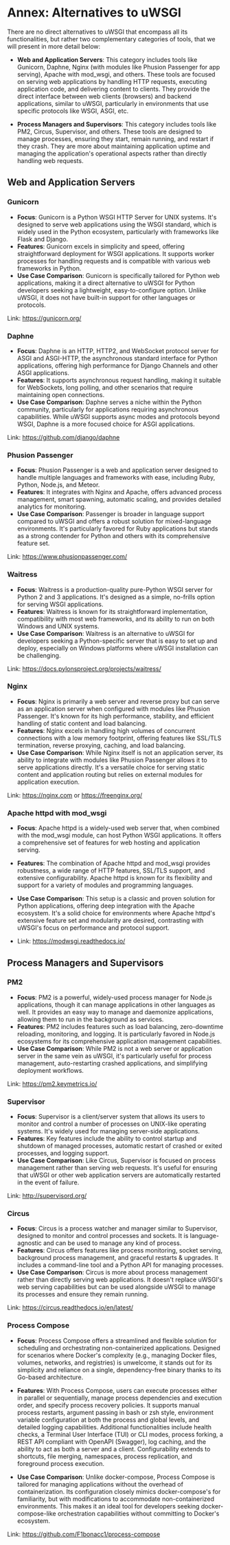 # Annex: Alternatives to uWSGI

There are no direct alternatives to uWSGI that encompass all its functionalities, but rather two complementary categories of tools, that we will present in more detail below:

- **Web and Application Servers**: This category includes tools like Gunicorn, Daphne, Nginx (with modules like Phusion Passenger for app serving), Apache with mod_wsgi, and others. These tools are focused on serving web applications by handling HTTP requests, executing application code, and delivering content to clients. They provide the direct interface between web clients (browsers) and backend applications, similar to uWSGI, particularly in environments that use specific protocols like WSGI, ASGI, etc.

- **Process Managers and Supervisors**: This category includes tools like PM2, Circus, Supervisor, and others. These tools are designed to manage processes, ensuring they start, remain running, and restart if they crash. They are more about maintaining application uptime and managing the application's operational aspects rather than directly handling web requests.

## Web and Application Servers

### Gunicorn

- **Focus**: Gunicorn is a Python WSGI HTTP Server for UNIX systems. It's designed to serve web applications using the WSGI standard, which is widely used in the Python ecosystem, particularly with frameworks like Flask and Django.
- **Features**: Gunicorn excels in simplicity and speed, offering straightforward deployment for WSGI applications. It supports worker processes for handling requests and is compatible with various web frameworks in Python.
- **Use Case Comparison**: Gunicorn is specifically tailored for Python web applications, making it a direct alternative to uWSGI for Python developers seeking a lightweight, easy-to-configure option. Unlike uWSGI, it does not have built-in support for other languages or protocols.

Link: <https://gunicorn.org/>

### Daphne

- **Focus**: Daphne is an HTTP, HTTP2, and WebSocket protocol server for ASGI and ASGI-HTTP, the asynchronous standard interface for Python applications, offering high performance for Django Channels and other ASGI applications.
- **Features**: It supports asynchronous request handling, making it suitable for WebSockets, long polling, and other scenarios that require maintaining open connections.
- **Use Case Comparison**: Daphne serves a niche within the Python community, particularly for applications requiring asynchronous capabilities. While uWSGI supports async modes and protocols beyond WSGI, Daphne is a more focused choice for ASGI applications.

Link: <https://github.com/django/daphne>

### Phusion Passenger

- **Focus**: Phusion Passenger is a web and application server designed to handle multiple languages and frameworks with ease, including Ruby, Python, Node.js, and Meteor.
- **Features**: It integrates with Nginx and Apache, offers advanced process management, smart spawning, automatic scaling, and provides detailed analytics for monitoring.
- **Use Case Comparison**: Passenger is broader in language support compared to uWSGI and offers a robust solution for mixed-language environments. It's particularly favored for Ruby applications but stands as a strong contender for Python and others with its comprehensive feature set.

Link: <https://www.phusionpassenger.com/>

### Waitress

- **Focus**: Waitress is a production-quality pure-Python WSGI server for Python 2 and 3 applications. It's designed as a simple, no-frills option for serving WSGI applications.
- **Features**: Waitress is known for its straightforward implementation, compatibility with most web frameworks, and its ability to run on both Windows and UNIX systems.
- **Use Case Comparison**: Waitress is an alternative to uWSGI for developers seeking a Python-specific server that is easy to set up and deploy, especially on Windows platforms where uWSGI installation can be challenging.

Link: <https://docs.pylonsproject.org/projects/waitress/>

### Nginx

- **Focus**: Nginx is primarily a web server and reverse proxy but can serve as an application server when configured with modules like Phusion Passenger. It's known for its high performance, stability, and efficient handling of static content and load balancing.
- **Features**: Nginx excels in handling high volumes of concurrent connections with a low memory footprint, offering features like SSL/TLS termination, reverse proxying, caching, and load balancing.
- **Use Case Comparison**: While Nginx itself is not an application server, its ability to integrate with modules like Phusion Passenger allows it to serve applications directly. It's a versatile choice for serving static content and application routing but relies on external modules for application execution.

Link: <https://nginx.com> or <https://freenginx.org/>

### Apache httpd with mod_wsgi

- **Focus**: Apache httpd is a widely-used web server that, when combined with the mod_wsgi module, can host Python WSGI applications. It offers a comprehensive set of features for web hosting and application serving.
- **Features**: The combination of Apache httpd and mod_wsgi provides robustness, a wide range of HTTP features, SSL/TLS support, and extensive configurability. Apache httpd is known for its flexibility and support for a variety of modules and programming languages.
- **Use Case Comparison**: This setup is a classic and proven solution for Python applications, offering deep integration with the Apache ecosystem. It's a solid choice for environments where Apache httpd's extensive feature set and modularity are desired, contrasting with uWSGI's focus on performance and protocol support.

- Link: <https://modwsgi.readthedocs.io/>

## Process Managers and Supervisors

### PM2

- **Focus**: PM2 is a powerful, widely-used process manager for Node.js applications, though it can manage applications in other languages as well. It provides an easy way to manage and daemonize applications, allowing them to run in the background as services.
- **Features**: PM2 includes features such as load balancing, zero-downtime reloading, monitoring, and logging. It is particularly favored in Node.js ecosystems for its comprehensive application management capabilities.
- **Use Case Comparison**: While PM2 is not a web server or application server in the same vein as uWSGI, it's particularly useful for process management, auto-restarting crashed applications, and simplifying deployment workflows.

Link: <https://pm2.keymetrics.io/>

### Supervisor

- **Focus**: Supervisor is a client/server system that allows its users to monitor and control a number of processes on UNIX-like operating systems. It's widely used for managing server-side applications.
- **Features**: Key features include the ability to control startup and shutdown of managed processes, automatic restart of crashed or exited processes, and logging support.
- **Use Case Comparison**: Like Circus, Supervisor is focused on process management rather than serving web requests. It's useful for ensuring that uWSGI or other web application servers are automatically restarted in the event of failure.

Link: <http://supervisord.org/>

### Circus

- **Focus**: Circus is a process watcher and manager similar to Supervisor, designed to monitor and control processes and sockets. It is language-agnostic and can be used to manage any kind of process.
- **Features**: Circus offers features like process monitoring, socket serving, background process management, and graceful restarts & upgrades. It includes a command-line tool and a Python API for managing processes.
- **Use Case Comparison**: Circus is more about process management rather than directly serving web applications. It doesn't replace uWSGI's web serving capabilities but can be used alongside uWSGI to manage its processes and ensure they remain running.

Link: <https://circus.readthedocs.io/en/latest/>


### Process Compose

- **Focus**: Process Compose offers a streamlined and flexible solution for scheduling and orchestrating non-containerized applications. Designed for scenarios where Docker's complexity (e.g., managing Docker files, volumes, networks, and registries) is unwelcome, it stands out for its simplicity and reliance on a single, dependency-free binary thanks to its Go-based architecture.

- **Features**: With Process Compose, users can execute processes either in parallel or sequentially, manage process dependencies and execution order, and specify process recovery policies. It supports manual process restarts, argument passing in bash or zsh style, environment variable configuration at both the process and global levels, and detailed logging capabilities. Additional functionalities include health checks, a Terminal User Interface (TUI) or CLI modes, process forking, a REST API compliant with OpenAPI (Swagger), log caching, and the ability to act as both a server and a client. Configurability extends to shortcuts, file merging, namespaces, process replication, and foreground process execution.

- **Use Case Comparison**: Unlike docker-compose, Process Compose is tailored for managing applications without the overhead of containerization. Its configuration closely mimics docker-compose's for familiarity, but with modifications to accommodate non-containerized environments. This makes it an ideal tool for developers seeking docker-compose-like orchestration capabilities without committing to Docker's ecosystem.

Link: <https://github.com/F1bonacc1/process-compose>
